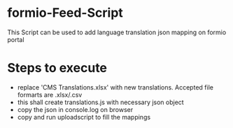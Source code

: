 # formio-Feed-Script
This Script can be used to add language translation json mapping on formio portal

# Steps to execute 
- replace 'CMS Translations.xlsx' with new translations. Accepted file formarts are .xlsx/.csv
- this shall create translations.js with necessary json object
- copy the json in console.log on browser
- copy and run uploadscript to fill the mappings

